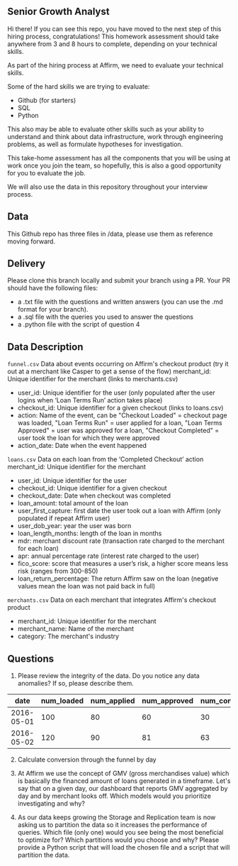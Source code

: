 ## Senior Growth Analyst
Hi there!
If you can see this repo, you have moved to the next step of this hiring process, congratulations! This homework assessment should take anywhere from 3 and 8 hours to complete, depending on your technical skills. 

As part of the hiring process at Affirm, we need to evaluate your technical skills.

Some of the hard skills we are trying to evaluate:
* Github (for starters)
* SQL
* Python

This also may be able to evaluate other skills such as your ability to understand and think about data infrastructure, work through engineering problems, as well as formulate hypotheses for investigation.

This take-home assessment has all the components that you will be using at work once you join the team, so hopefully, this is also a good opportunity for you to evaluate the job.

We will also use the data in this repository throughout your interview process. 

## Data 
This Github repo has three files in /data, please use them as reference moving forward.


## Delivery 
Please clone this branch locally and submit your branch using a PR.
Your PR should have the following files:
* a .txt file with the questions and written answers (you can use the .md format for your branch). 
* a .sql file with the queries you used to answer the questions
* a .python file with the script of question 4


## Data Description
`funnel.csv`
Data about events occurring on Affirm's checkout product (try it out at a merchant like Casper to get a sense of the flow)
merchant_id: Unique identifier for the merchant (links to merchants.csv) 
* user_id: Unique identifier for the user (only populated after the user logins when ‘Loan Terms Run’ action takes place)
* checkout_id: Unique identifier for a given checkout (links to loans.csv)
* action: Name of the event, can be "Checkout Loaded" = checkout page was loaded, "Loan Terms Run" = user applied for a loan, "Loan Terms Approved" = user was approved for a loan, "Checkout Completed" = user took the loan for which they were approved
* action_date: Date when the event happened

`loans.csv`
Data on each loan from the ‘Completed Checkout’ action
merchant_id: Unique identifier for the merchant
* user_id: Unique identifier for the user 
* checkout_id: Unique identifier for a given checkout 
* checkout_date: Date when checkout was completed
* loan_amount: total amount of the loan
* user_first_capture: first date the user took out a loan with Affirm (only populated if repeat Affirm user)
* user_dob_year: year the user was born
* loan_length_months: length of the loan in months
* mdr: merchant discount rate (transaction rate charged to the merchant for each loan)
* apr: annual percentage rate (interest rate charged to the user)
* fico_score: score that measures a user’s risk, a higher score means less risk (ranges from 300-850)
* loan_return_percentage: The return Affirm saw on the loan (negative values mean the loan was not paid back in full)
 
`merchants.csv`
Data on each merchant that integrates Affirm's checkout product
* merchant_id: Unique identifier for the merchant
* merchant_name: Name of the merchant
* category: The merchant's industry



## Questions

1. Please review the integrity of the data. Do you notice any data anomalies? If so, please describe them.


|date      |num_loaded|num_applied|num_approved|num_confirmed|application_rate|approval_rate|confirmation_rate|
|----------|----------|-----------|------------|-------------|----------------|-------------|-----------------|
|2016-05-01|100       |80         |60          |30           |0.8             |0.75         |0.50             |
|2016-05-02|120       |90         |81          |63           |0.75            |0.90         |0.78             |


2. Calculate conversion through the funnel by day

3. At Affirm we use the concept of GMV (gross merchandises value) which is basically the financed amount of loans generated in a timeframe. Let's say that on a given day, our dashboard that reports GMV aggregated by day and by merchant looks off. Which models would you prioritize investigating and why?

4. As our data keeps growing the Storage and Replication team is now asking us to partition the data so it increases the performance of queries. Which file (only one) would you see being the most beneficial to optimize for? Which partitions would you choose and why? Please provide a Python script that will load the chosen file and a script that will partition the data.

